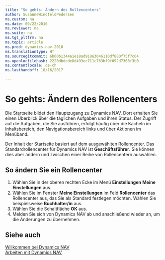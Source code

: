```yaml
---
title: "So gehts: Ändern des Rollencenters"
author: SusanneWindfeldPedersen
ms.custom: na
ms.date: 09/22/2016
ms.reviewer: na
ms.suite: na
ms.tgt_pltfrm: na
ms.topic: article
ms.prod: dynamics-nav-2018
ms.translationtype: HT
ms.sourcegitcommit: 6b60b1344a1e18ad91863046110df880f75f7c04
ms.openlocfilehash: 2220dbdede8d493ec711c763bf9f092d7368f3b0
ms.contentlocale: de-ch
ms.lasthandoff: 10/16/2017

---
```


# <a name="how-to-change-the-role-center"></a>So gehts: Ändern des Rollencenters
Die Startseite bildet den Hauptzugang zu Dynamics NAV. Dort erhalten Sie einen Überblick über die täglichen Aufgaben und ihren Status. Der Zugriff auf die Aufgaben, die Sie ausführen, erfolgt häufig über die Kacheln im Inhaltsbereich, den Navigationsbereich links und über Aktionen im Menüband.

Der Inhalt der Startseite basiert auf dem ausgewählten Rollencenter. Das Standardrollencenter für Dynamics NAV ist **Geschäftsführer**. Sie können dies aber ändern und zwischen einer Reihe von Rollencentern auswählen.

## <a name="to-change-role-center"></a>So ändern Sie ein Rollencenter
1. Wählen Sie in der oberen rechten Ecke im Menü **Einstellungen** **Meine Einstellungen** aus.
2. Wählen Sie im Fenster **Meine Einstellungen** im Feld **Rollencenter** das Rollencenter aus, das Sie als Standard festlegen möchten. Wählen Sie beispielsweise **Buchhalter/in** aus.
3. Wählen Sie die Schaltfläche **OK** aus.
4. Melden Sie sich von Dynamics NAV ab und anschließend wieder an, um die Änderungen zu übernehmen.

## <a name="see-also"></a>Siehe auch
[Willkommen bei Dynamics NAV](across-get-started.md)  
[Arbeiten mit Dynamics NAV](ui-work-product.md)  

